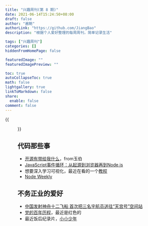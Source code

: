 ```yaml
---
title: "兴趣周刊(第 8 期)"
date: 2021-06-14T15:24:50+08:00
draft: false
author: "酱鲍"
authorLink: "https://github.com/JiangBao"
description: "根据个人爱好整理的每周周刊，简单记录生活"

tags: ["兴趣周刊"]
categories: []
hiddenFromHomePage: false

featuredImage: ""
featuredImagePreview: ""

toc: true
autoCollapseToc: true
math: false
lightgallery: true
linkToMarkdown: false
share:
  enable: false
comment: false
---
```


<!--more-->
{{<figure src="https://jiangbao-1258001083.cos.ap-shanghai.myqcloud.com/20210617.jpeg" title="神州十二载着三名宇航员前往“天宫号”" >}}

## 代码那些事
* [开源有带给我什么](https://mp.weixin.qq.com/s/B2gfoxnPo0P0dY1DaIjehQ)，from玉伯
* [JavaScript事件循环：从起源到浏览器再到Node.js](https://mp.weixin.qq.com/s/E0vu7kJLcgDdJRVrAeyEIA)
* 想要深入学习可视化，最近在看的一个[教程](https://time.geekbang.org/column/intro/320)
* [Node Weekly](https://nodeweekly.com/issues/395)

## 不务正业的爱好
* [中国发射神舟十二飞船 首次把三名宇航员送往“天宫号”空间站](https://www.bbc.com/zhongwen/simp/science-57495285)
* [党的百年历程](http://cpc.people.com.cn/GB/67481/435238/437822/437828/index.html)，最近是红色的
* 最近饭后纪录片，[小小少年](https://www.bilibili.com/bangumi/play/ep391689)
